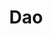 ---
title: "Dao"
company: "Hypa"
description: "Multi-tenant DAO platform with support for flexible governance models, double-entry accounting classifications and reports. Compliant with Wyoming DAO LLC Act, DAO-to-DAO agreements, payroll, treasury, and more."
category: "Industry"
weight: 2
image: "project/hypha-mark.png"
alt: "Hypa"
draft: false
---